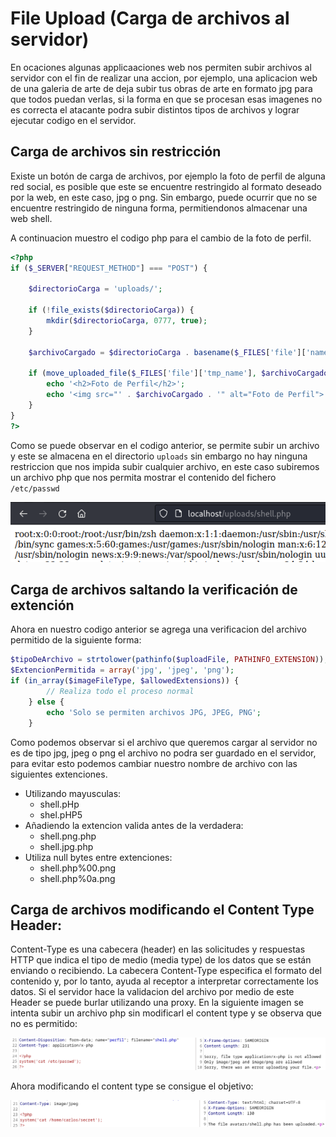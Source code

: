 # File Upload (Carga de archivos al servidor)
En ocaciones algunas applicaaciones web nos permiten subir archivos al servidor con el fin de realizar una accion, por ejemplo, una aplicacion web de una galeria de arte de deja subir tus obras de arte 
en formato jpg para que todos puedan verlas, si la forma en que se procesan esas imagenes no es correcta el atacante podra subir distintos tipos de archivos y lograr ejecutar codigo en el servidor.

## Carga de archivos sin restricción
Existe un botón de carga de archivos, por ejemplo la foto de perfil de alguna red social, es posible que este se encuentre restringido al formato deseado por la web, en este caso, jpg o png. Sin embargo, puede ocurrir que no se encuentre restringido de ninguna forma, permitiendonos almacenar una web shell.

A continuacion muestro el codigo php para el cambio de la foto de perfil.
```php
<?php
if ($_SERVER["REQUEST_METHOD"] === "POST") {

    $directorioCarga = 'uploads/';

    if (!file_exists($directorioCarga)) {
        mkdir($directorioCarga, 0777, true);
    }

    $archivoCargado = $directorioCarga . basename($_FILES['file']['name']);

    if (move_uploaded_file($_FILES['file']['tmp_name'], $archivoCargado)) {
        echo '<h2>Foto de Perfil</h2>';
        echo '<img src="' . $archivoCargado . '" alt="Foto de Perfil">';
    } 
}
?>
```
Como se puede observar en el codigo anterior, se permite subir un archivo y este se almacena en el directorio ```uploads``` sin embargo no hay ninguna restriccion que nos impida subir cualquier archivo, en este caso subiremos un archivo php que nos permita mostrar el contenido del fichero ```/etc/passwd```

![](./img/test.png)

## Carga de archivos saltando la verificación de extención

Ahora en nuestro codigo anterior se agrega una verificacion del archivo permitido de la siguiente forma:
```php
$tipoDeArchivo = strtolower(pathinfo($uploadFile, PATHINFO_EXTENSION));
$ExtencionPermitida = array('jpg', 'jpeg', 'png');
if (in_array($imageFileType, $allowedExtensions)) {
        // Realiza todo el proceso normal
    } else {
        echo 'Solo se permiten archivos JPG, JPEG, PNG';
    }
```
Como podemos observar si el archivo que queremos cargar al servidor no es de tipo jpg, jpeg o png el archivo no podra ser guardado en el servidor, para evitar esto podemos cambiar nuestro nombre de archivo con las siguientes extenciones.

- Utilizando mayusculas:
    + shell.pHp
    + shel.pHP5
- Añadiendo la extencion valida antes de la verdadera:
    + shell.png.php
    + shell.jpg.php
- Utiliza null bytes entre extenciones:
    + shell.php%00.png
    + shell.php%0a.png
 
## Carga de archivos modificando el Content Type Header:

Content-Type es una cabecera (header) en las solicitudes y respuestas HTTP que indica el tipo de medio (media type) de los datos que se están enviando o recibiendo. 
La cabecera Content-Type especifica el formato del contenido y, por lo tanto, ayuda al receptor a interpretar correctamente los datos. Si el servidor hace la validacion del archivo por medio de este Header se puede burlar utilizando una proxy.
En la siguiente imagen se intenta subir un archivo php sin modificarl el content type y se observa que no es permitido:


![](./img/no.png)

Ahora modificando el content type se consigue el objetivo:


![](./img/si.png)
